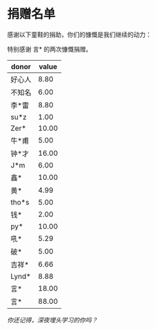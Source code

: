 # 捐赠名单

感谢以下童鞋的捐助，你们的慷慨是我们继续的动力：

特别感谢 言* 的两次慷慨捐赠。

| donor | value |
| -- | -- |
| 好心人 | 8.80 |
| 不知名 | 6.00 |
| 李*雷 | 8.80 |
| su*z | 1.00 |
| Zer* | 10.00 |
| 牛*甫 | 5.00 |
| 钟*才 | 16.00 |
| J*m | 6.00 |
| 鑫* | 10.00 |
| 黄* | 4.99 |
| tho*s | 5.00 |
| 钱* | 2.00 |
| py* | 10.00 |
| 吼* | 5.29 |
| 破* | 5.00 |
| 吉祥* | 6.66 |
| Lynd* | 8.88 |
| 言* | 18.00 |
| 言* | 88.00 |

*你还记得，深夜埋头学习的你吗？*